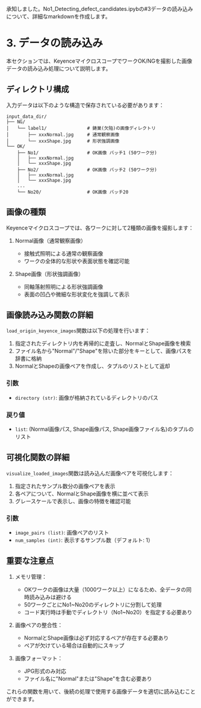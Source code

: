 承知しました。No1_Detecting_defect_candidates.ipybの#3データの読み込みについて、詳細なmarkdownを作成します。

# 3. データの読み込み

本セクションでは、KeyenceマイクロスコープでワークOK/NGを撮影した画像データの読み込み処理について説明します。

## ディレクトリ構成

入力データは以下のような構造で保存されている必要があります：

```
input_data_dir/
├── NG/
│   └── label1/               # 鋳巣(欠陥)の画像ディレクトリ
│       ├── xxxNormal.jpg     # 通常観察画像
│       └── xxxShape.jpg      # 形状強調画像
└── OK/
    ├── No1/                  # OK画像 バッチ1 (50ワーク分)
    │   ├── xxxNormal.jpg
    │   └── xxxShape.jpg
    ├── No2/                  # OK画像 バッチ2 (50ワーク分)
    │   ├── xxxNormal.jpg
    │   └── xxxShape.jpg
    ...
    └── No20/                 # OK画像 バッチ20
```

## 画像の種類

Keyenceマイクロスコープでは、各ワークに対して2種類の画像を撮影します：

1. Normal画像（通常観察画像）
   - 接触式照明による通常の観察画像
   - ワークの全体的な形状や表面状態を確認可能

2. Shape画像（形状強調画像）
   - 同軸落射照明による形状強調画像
   - 表面の凹凸や微細な形状変化を強調して表示

## 画像読み込み関数の詳細

`load_origin_keyence_images`関数は以下の処理を行います：

1. 指定されたディレクトリ内を再帰的に走査し、NormalとShape画像を検索
2. ファイル名から"Normal"/"Shape"を除いた部分をキーとして、画像パスを辞書に格納
3. NormalとShapeの画像ペアを作成し、タプルのリストとして返却

### 引数
- `directory (str)`: 画像が格納されているディレクトリのパス

### 戻り値
- `list`: (Normal画像パス, Shape画像パス, Shape画像ファイル名)のタプルのリスト

## 可視化関数の詳細

`visualize_loaded_images`関数は読み込んだ画像ペアを可視化します：

1. 指定されたサンプル数分の画像ペアを表示
2. 各ペアについて、NormalとShape画像を横に並べて表示
3. グレースケールで表示し、画像の特徴を確認可能

### 引数
- `image_pairs (list)`: 画像ペアのリスト
- `num_samples (int)`: 表示するサンプル数（デフォルト: 1）

## 重要な注意点

1. メモリ管理：
   - OKワークの画像は大量（1000ワーク以上）になるため、全データの同時読み込みは避ける
   - 50ワークごとにNo1~No20のディレクトリに分割して処理
   - コード実行時は手動でディレクトリ（No1~No20）を指定する必要あり

2. 画像ペアの整合性：
   - NormalとShape画像は必ず対応するペアが存在する必要あり
   - ペアが欠けている場合は自動的にスキップ

3. 画像フォーマット：
   - JPG形式のみ対応
   - ファイル名に"Normal"または"Shape"を含む必要あり

これらの関数を用いて、後続の処理で使用する画像データを適切に読み込むことができます。
